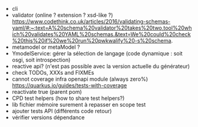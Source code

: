 - cli
- validator (online ? extension ? xsd-like ?) https://www.codethink.co.uk/articles/2016/validating-schemas-yaml/#:~:text=A%20schema%20validator%20takes%20two,tool%20which%20validates%20YAML%20schemas.&text=We%20could%20check%20this%20if%20we%20run%20pwkwalify%20-s%20schema.
- metamodel or metaModel ?
- YmodelService: gérer la sélection de langage (code dynamique : soit osgi, soit introspection)
- reactive api? (n'est pas possible avec la version actuelle du générateur)
- check TODOs, XXXs and FIXMEs
- cannot coverage infra openapi module (always zero%) https://quarkus.io/guides/tests-with-coverage
- reactivate <failBuildOnAnyVulnerability>true</failBuildOnAnyVulnerability> (parent pom)
- CPD test helpers (how to share test helpers?)
- lib fichier mémoire surement à repasser en scope test
- ajouter tests API (différents code retour)
- vérifier versions dépendance